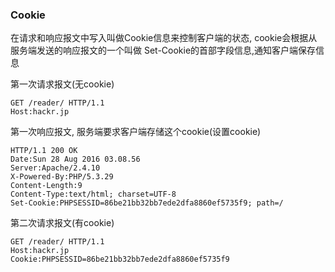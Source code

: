 ### Cookie
在请求和响应报文中写入叫做Cookie信息来控制客户端的状态, cookie会根据从服务端发送的响应报文的一个叫做
Set-Cookie的首部字段信息,通知客户端保存信息

第一次请求报文(无cookie)
```http
GET /reader/ HTTP/1.1
Host:hackr.jp
```

第一次响应报文, 服务端要求客户端存储这个cookie(设置cookie)
```http
HTTP/1.1 200 OK
Date:Sun 28 Aug 2016 03.08.56
Server:Apache/2.4.10
X-Powered-By:PHP/5.3.29
Content-Length:9				
Content-Type:text/html; charset=UTF-8
Set-Cookie:PHPSESSID=86be21bb32bb7ede2dfa8860ef5735f9; path=/
```

第二次请求报文(有cookie)
```http
GET /reader/ HTTP/1.1
Host:hackr.jp
Cookie:PHPSESSID=86be21bb32bb7ede2dfa8860ef5735f9
```

